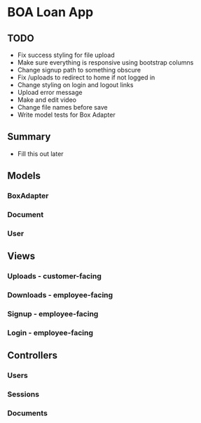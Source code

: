 # BOA Loan App

## TODO

 - Fix success styling for file upload
 - Make sure everything is responsive using bootstrap columns
 - Change signup path to something obscure
 - Fix /uploads to redirect to home if not logged in
 - Change styling on login and logout links
 - Upload error message
 - Make and edit video
 - Change file names before save
 - Write model tests for Box Adapter

## Summary

 - Fill this out later

## Models

### BoxAdapter
### Document
### User

## Views

### Uploads - customer-facing
### Downloads - employee-facing
### Signup - employee-facing
### Login - employee-facing

## Controllers

### Users
### Sessions
### Documents

